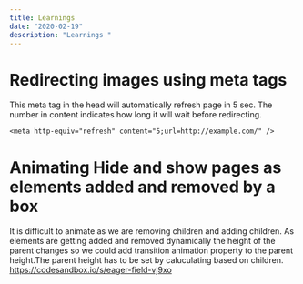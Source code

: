 ```yaml
---
title: Learnings
date: "2020-02-19"
description: "Learnings "
---
```


# Redirecting images using meta tags
This meta tag in the head will automatically refresh page in 5 sec. The number in content indicates how long it will wait before redirecting.
```
<meta http-equiv="refresh" content="5;url=http://example.com/" />

```
# Animating Hide and show pages as elements added and removed by a box
It is difficult to animate as we are removing children and adding children. As elements are getting added and removed dynamically the height of the parent changes so we could add transition animation property to the parent height.The parent height has to be set by caluculating based on children.
https://codesandbox.io/s/eager-field-vj9xo


